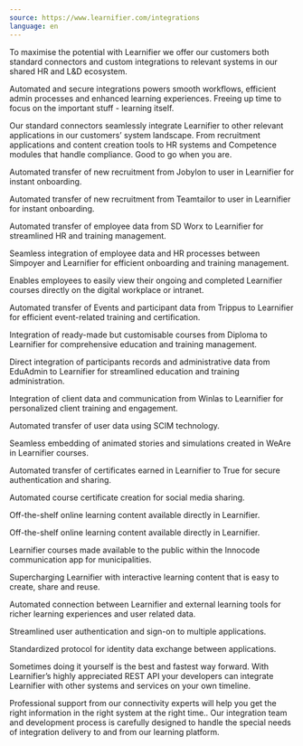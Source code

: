 ```yaml
---
source: https://www.learnifier.com/integrations
language: en
---
```


To maximise the potential with Learnifier we offer our customers both standard connectors and custom integrations to relevant systems in our shared HR and L&D ecosystem.

Automated and secure integrations powers smooth workflows, efficient admin processes and enhanced learning experiences. Freeing up time to focus on the important stuff - learning itself.

Our standard connectors seamlessly integrate Learnifier to other relevant applications in our customers’ system landscape. From recruitment applications and content creation tools to HR systems and Competence modules that handle compliance. Good to go when you are.

Automated transfer of new recruitment from Jobylon to user in Learnifier for instant onboarding.

Automated transfer of new recruitment from Teamtailor to user in Learnifier for instant onboarding.

Automated transfer of employee data from SD Worx to Learnifier for streamlined HR and training management.

Seamless integration of employee data and HR processes between Simpoyer and Learnifier for efficient onboarding and training management.

Enables employees to easily view their ongoing and completed Learnifier courses directly on the digital workplace or intranet.

Automated transfer of Events and participant data from Trippus to Learnifier for efficient event-related training and certification.

Integration of ready-made but customisable courses from Diploma to Learnifier for comprehensive education and training management.

Direct integration of participants records and administrative data from EduAdmin to Learnifier for streamlined education and training administration.

Integration of client data and communication from Winlas to Learnifier for personalized client training and engagement.

Automated transfer of user data using SCIM technology.

Seamless embedding of animated stories and simulations created in WeAre in Learnifier courses.

Automated transfer of certificates earned in Learnifier to True for secure authentication and sharing.

Automated course certificate creation for social media sharing.

Off-the-shelf online learning content available directly in Learnifier.

Off-the-shelf online learning content available directly in Learnifier.

Learnifier courses made available to the public within the Innocode communication app for municipalities.

Supercharging Learnifier with interactive learning content that is easy to create, share and reuse.

Automated connection between Learnifier and external learning tools for richer learning experiences and user related data.

Streamlined user authentication and sign-on to multiple applications.

Standardized protocol for identity data exchange between applications.

Sometimes doing it yourself is the best and fastest way forward. With Learnifier’s highly appreciated REST API your developers can integrate Learnifier with other systems and services on your own timeline.

Professional support from our connectivity experts will help you get the right information in the right system at the right time.. Our integration team and development process is carefully designed to handle the special needs of integration delivery to and from our learning platform.